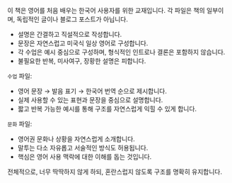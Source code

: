 이 책은 영어를 처음 배우는 한국어 사용자를 위한 교재입니다. 각 파일은 책의 일부이며, 독립적인 글이나 블로그 포스트가 아닙니다.

- 설명은 간결하고 직설적으로 작성합니다.
- 문장은 자연스럽고 미국식 일상 영어로 구성합니다.
- 각 수업은 예시 중심으로 구성하며, 형식적인 인트로나 결론은 포함하지 않습니다.
- 불필요한 반복, 미사여구, 장황한 설명은 피합니다.

`수업` 파일:
- 영어 문장 → 발음 표기 → 한국어 번역 순으로 제시합니다.
- 실제 사용할 수 있는 표현과 문장을 중심으로 설명합니다.
- 짧고 반복 가능한 예시를 통해 구조를 자연스럽게 익힐 수 있게 합니다.

`문화` 파일:
- 영어권 문화나 상황을 자연스럽게 소개합니다.
- 말투는 다소 자유롭고 서술적인 방식도 허용됩니다.
- 핵심은 영어 사용 맥락에 대한 이해를 돕는 것입니다.

전체적으로, 너무 딱딱하지 않게 하되, 혼란스럽지 않도록 구조를 명확히 유지합니다.

